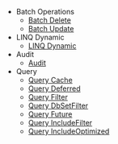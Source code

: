- Batch Operations
   - [Batch Delete](batch-delete.md)
   - [Batch Update](batch-update.md)
- LINQ Dynamic
   - [LINQ Dynamic](linq-dynamic.md)
- Audit
   - [Audit](audit.md)
- Query
   - [Query Cache](query-cache.md)
   - [Query Deferred](query-deferred.md)
   - [Query Filter](query-filter.md)
   - [Query DbSetFilter](query-db-set-filter.md)
   - [Query Future](query-future.md)
   - [Query IncludeFilter](query-include-filter.md)
   - [Query IncludeOptimized](query-include-optimized.md)